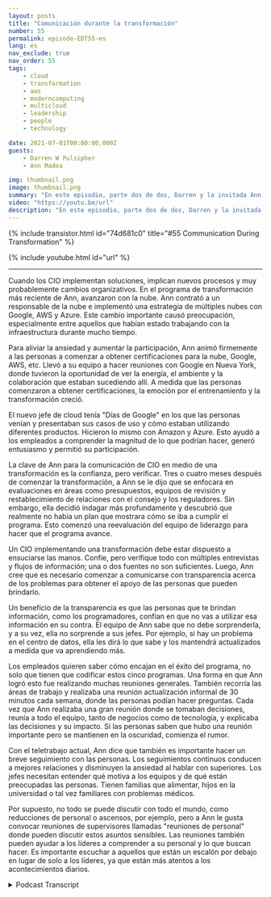 ```yaml
---
layout: posts
title: "Comunicación durante la transformación"
number: 55
permalink: episode-EDT55-es
lang: es
nav_exclude: true
nav_order: 55
tags:
    - cloud
    - transformation
    - aws
    - moderncomputing
    - multicloud
    - leadership
    - people
    - technology

date: 2021-07-01T00:00:00.000Z
guests:
    - Darren W Pulsipher
    - Ann Madea

img: thumbnail.png
image: thumbnail.png
summary: "En este episodio, parte dos de dos, Darren y la invitada Ann Madea, ex CIO de HSBC, hablan sobre la comunicación durante la transformación organizacional. Cuando los CIO implementan soluciones, involucran nuevos procesos y, muy probablemente, cambios organizacionales. En el programa de transformación más reciente de Ann, avanzaron con la nube. Ann contrató a un jefe de nube e implementó una estrategia de nube múltiple con Google, AWS y Azure. Este cambio importante causó preocupación, especialmente entre aquellos que llevaban mucho tiempo trabajando con la infraestructura."
video: "https://youtu.be/url"
description: "En este episodio, parte dos de dos, Darren y la invitada Ann Madea, ex CIO de HSBC, hablan sobre la comunicación durante la transformación organizacional. Cuando los CIO implementan soluciones, involucran nuevos procesos y, muy probablemente, cambios organizacionales. En el programa de transformación más reciente de Ann, avanzaron con la nube. Ann contrató a un jefe de nube e implementó una estrategia de nube múltiple con Google, AWS y Azure. Este cambio importante causó preocupación, especialmente entre aquellos que llevaban mucho tiempo trabajando con la infraestructura."
---
```


<div>
{% include transistor.html id="74d681c0" title="#55 Communication During Transformation" %}

{% include youtube.html id="url" %}
</div>

---

Cuando los CIO implementan soluciones, implican nuevos procesos y muy probablemente cambios organizativos. En el programa de transformación más reciente de Ann, avanzaron con la nube. Ann contrató a un responsable de la nube e implementó una estrategia de múltiples nubes con Google, AWS y Azure. Este cambio importante causó preocupación, especialmente entre aquellos que habían estado trabajando con la infraestructura durante mucho tiempo.

Para aliviar la ansiedad y aumentar la participación, Ann animó firmemente a las personas a comenzar a obtener certificaciones para la nube, Google, AWS, etc. Llevó a su equipo a hacer reuniones con Google en Nueva York, donde tuvieron la oportunidad de ver la energía, el ambiente y la colaboración que estaban sucediendo allí. A medida que las personas comenzaron a obtener certificaciones, la emoción por el entrenamiento y la transformación creció.

El nuevo jefe de cloud tenía "Días de Google" en los que las personas venían y presentaban sus casos de uso y cómo estaban utilizando diferentes productos. Hicieron lo mismo con Amazon y Azure. Esto ayudó a los empleados a comprender la magnitud de lo que podrían hacer, generó entusiasmo y permitió su participación.

La clave de Ann para la comunicación de CIO en medio de una transformación es la confianza, pero verificar. Tres o cuatro meses después de comenzar la transformación, a Ann se le dijo que se enfocara en evaluaciones en áreas como presupuestos, equipos de revisión y restablecimiento de relaciones con el consejo y los reguladores. Sin embargo, ella decidió indagar más profundamente y descubrió que realmente no había un plan que mostrara cómo se iba a cumplir el programa. Esto comenzó una reevaluación del equipo de liderazgo para hacer que el programa avance.

Un CIO implementando una transformación debe estar dispuesto a ensuciarse las manos. Confíe, pero verifique todo con múltiples entrevistas y flujos de información; una o dos fuentes no son suficientes. Luego, Ann cree que es necesario comenzar a comunicarse con transparencia acerca de los problemas para obtener el apoyo de las personas que pueden brindarlo.

Un beneficio de la transparencia es que las personas que te brindan información, como los programadores, confían en que no vas a utilizar esa información en su contra. El equipo de Ann sabe que no debe sorprenderla, y a su vez, ella no sorprende a sus jefes. Por ejemplo, si hay un problema en el centro de datos, ella les dirá lo que sabe y los mantendrá actualizados a medida que va aprendiendo más.

Los empleados quieren saber cómo encajan en el éxito del programa, no solo que tienen que codificar estos cinco programas. Una forma en que Ann logró esto fue realizando muchas reuniones generales. También recorría las áreas de trabajo y realizaba una reunión actualización informal de 30 minutos cada semana, donde las personas podían hacer preguntas. Cada vez que Ann realizaba una gran reunión donde se tomaban decisiones, reunía a todo el equipo, tanto de negocios como de tecnología, y explicaba las decisiones y su impacto. Si las personas saben que hubo una reunión importante pero se mantienen en la oscuridad, comienza el rumor.

Con el teletrabajo actual, Ann dice que también es importante hacer un breve seguimiento con las personas. Los seguimientos continuos conducen a mejores relaciones y disminuyen la ansiedad al hablar con superiores. Los jefes necesitan entender qué motiva a los equipos y de qué están preocupadas las personas. Tienen familias que alimentar, hijos en la universidad o tal vez familiares con problemas médicos.

Por supuesto, no todo se puede discutir con todo el mundo, como reducciones de personal o ascensos, por ejemplo, pero a Ann le gusta convocar reuniones de supervisores llamadas "reuniones de personal" donde pueden discutir estos asuntos sensibles. Las reuniones también pueden ayudar a los líderes a comprender a su personal y lo que buscan hacer. Es importante escuchar a aquellos que están un escalón por debajo en lugar de solo a los líderes, ya que están más atentos a los acontecimientos diarios.



<details>
<summary> Podcast Transcript </summary>

<p></p>

</details>
